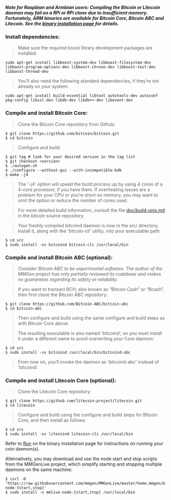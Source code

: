 ***Note for Raspbian and Armbian users: Compiling the Bitcoin or Litecoin daemon
may fail on a RPi or RPi clone due to insufficient memory.  Fortunately, ARM
binaries are available for Bitcoin Core, Bitcoin ABC and Litecoin.  See the
[binary installation page][01] for details.***

### Install dependencies:

> Make sure the required boost library development packages are installed:

	sudo apt-get install libboost-system-dev libboost-filesystem-dev libboost-program-options-dev libboost-chrono-dev libboost-test-dev libboost-thread-dev

> You’ll also need the following standard dependencies, if they’re not already on
> your system:

	sudo apt-get install build-essential libtool autotools-dev autoconf pkg-config libssl-dev libdb-dev libdb++-dev libevent-dev

### Compile and install Bitcoin Core:

> Clone the Bitcoin Core repository from Github:

	$ git clone https://github.com/bitcoin/bitcoin.git
	$ cd bitcoin

> Configure and build:

	$ git tag # look for your desired version in the tag list
	$ git checkout <version>
	$ ./autogen.sh
	$ ./configure --without-gui --with-incompatible-bdb
	$ make -j4

> The '-j4' option will speed the build process up by using 4 cores of a 4-core
> processor, if you have them.  If overheating issues are a problem for your CPU
> or you’re short on memory, you may want to omit the option or reduce the
> number of cores used.

> For more detailed build information, consult the file [doc/build-unix.md][bu]
> in the bitcoin source repository.

> Your freshly compiled bitcoind daemon is now in the src/ directory.  Install
> it, along with the 'bitcoin-cli' utility, into your executable path:

	$ cd src
	$ sudo install -sv bitcoind bitcoin-cli /usr/local/bin

### Compile and install Bitcoin ABC (optional):

> *Consider Bitcoin ABC to be experimental software.  The author of the MMGen
> project has only partially reviewed its codebase and makes no guarantees
> regarding its safety or reliability.*

> If you want to transact BCH, also known as “Bitcoin Cash” or “Bcash”, then
> first clone the Bitcoin ABC repository:

	$ git clone https://github.com/Bitcoin-ABC/bitcoin-abc
	$ cd bitcoin-abc

> Then configure and build using the same configure and build steps as with
> Bitcoin Core above.

> The resulting executable is also named 'bitcoind', so you must install it
> under a different name to avoid overwriting your Core daemon:

	$ cd src
	$ sudo install -sv bitcoind /usr/local/bin/bitcoind-abc

> From now on, you’ll invoke the daemon as 'bitcoind-abc' instead of 'bitcoind'.

### Compile and install Litecoin Core (optional):

> Clone the Litecoin Core repository:

	$ git clone https://github.com/litecoin-project/litecoin.git
	$ cd litecoin

> Configure and build using the configure and build steps for Bitcoin Core,
> and then install as follows:

	$ cd src
	$ sudo install -sv litecoind litecoin-cli /usr/local/bin

Refer to [Run][02] on the binary installation page for instructions on running
your coin daemon(s).

Alternatively, you may download and use the node start and stop scripts from the
MMGenLive project, which simplify starting and stopping multiple daemons on the
same machine:

	$ curl -O 'https://raw.githubusercontent.com/mmgen/MMGenLive/master/home.mmgen/bin/mmlive-node-{start,stop}'
	$ sudo install -v mmlive-node-{start,stop} /usr/local/bin

[01]: Install-Bitcoind
[02]: Install-Bitcoind#a_r
[bu]: https://github.com/bitcoin/bitcoin/blob/master/doc/build-unix.md
